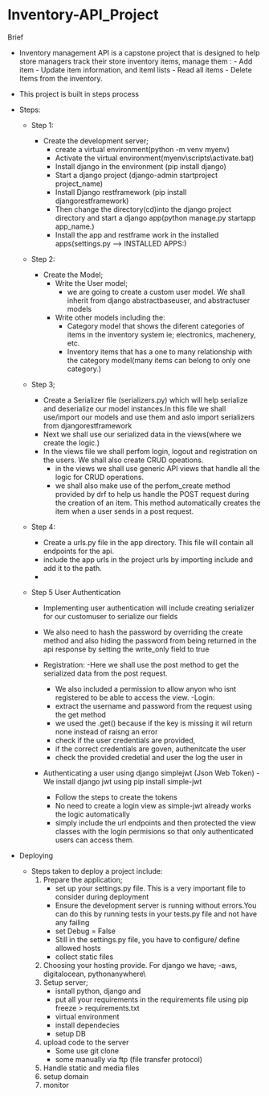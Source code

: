 # Inventory-API_Project
Brief
- Inventory management API is a capstone project that is designed to help store managers track their store inventory items, manage them : 
        - Add item
        - Update item information, and iteml lists
        - Read all items
        - Delete Items from the inventory.
- This project is built in steps process 
- Steps:
    - Step 1:
        - Create the development server;
            - create a virtual environment(python -m venv myenv)
            - Activate the virtual environment(myenv\scripts\activate.bat)
            - Install django in the environment (pip install django)
            - Start a django project (django-admin startproject project_name)
            - Install Django restframework (pip install djangorestframework)
            - Then change the directory(cd)into the django project directory and start a django app(python manage.py startapp app_name.)
            - Install the app and restframe work in the installed apps(settings.py --> INSTALLED APPS:)
    - Step 2:
        - Create the Model;
            - Write the User model;
                - we are going to create a custom user model. We shall inherit from django abstractbaseuser, and abstractuser models
            - Write other models including the:
                - Category model that shows the diferent categories of items in the inventory system ie; electronics, machenery, etc.
                - Inventory items that has a one to many relationship with the category model(many items can belong to only one category.)
                
    - Step 3;
        - Create a Serializer file (serializers.py) which will help serialize and deserialize our model instances.In this file we shall use/import our models and use them and aslo import serializers from djangorestframework
        - Next we shall use our serialized data in the views(where we create the logic.)
        - In the views file we shall perfom login, logout and registration on the users. We shall also create CRUD opeations.
            - in the views we shall use generic API views that handle all the logic for CRUD operations.
            - we shall also make use of the perfom_create method provided by drf to help us handle the POST request during the creation of an item. This method automatically creates the item when a user sends in a post request.
    - Step 4:
        - Create a urls.py file in the app directory. This file will contain all endpoints for the api.
        - include the app urls in the project urls by importing include and add it to the path.
        -
    - Step 5 User Authentication
        - Implementing user authentication will include creating serializer for our customuser to serialize our fields
        - We also need to hash the password by overriding the create method and also hiding the password from being returned in the api response by setting the write_only field to true
        - Registration:
            -Here we shall use the post method to get the serialized data from the post request.
            - We also included a permission to allow anyon who isnt registered to be able to access the view.
        -Login:
            -  extract the username and password from the request using the get method
            - we used the .get() because if the key is missing it wil return none instead of raisng an error
            -  check if the user credentials are provided,
            - if the correct credentials are goven, authenitcate the user
            - check the provided credetial and user the log the user in
            
        - Authenticating a user using django simplejwt (Json Web Token)
            -We install django jwt using pip install simple-jwt
            - Follow the steps to create the tokens 
            - No need to create a login view as simple-jwt already works the logic automatically
            - simply include the url endpoints and then protected the view classes with the login permisions so that only authenticated users can access them.

- Deploying
    - Steps taken to deploy a project include:
        1. Prepare the application; 
            - set up your settings.py file. This is a very important file to consider during deployment
            - Ensure the development server is running without errors.You can do this by running tests in your tests.py file and not have any failing
            - set Debug = False
            - Still in the settings.py file, you have to configure/ define allowed hosts
            - collect static files
        2. Choosing your hosting provide. For django we have;
                -aws, digitalocean, pythonanywhere\
        3. Setup server;
            - isntall python, django and 
            - put all your requirements in the requirements file using pip freeze > requirements.txt
            - virtual environment
            - install dependecies
            - setup DB
        4. upload code to the server
            - Some use git clone
            - some manually via ftp (file transfer protocol)
        5. Handle static and media files
        6. setup domain 
        7. monitor 